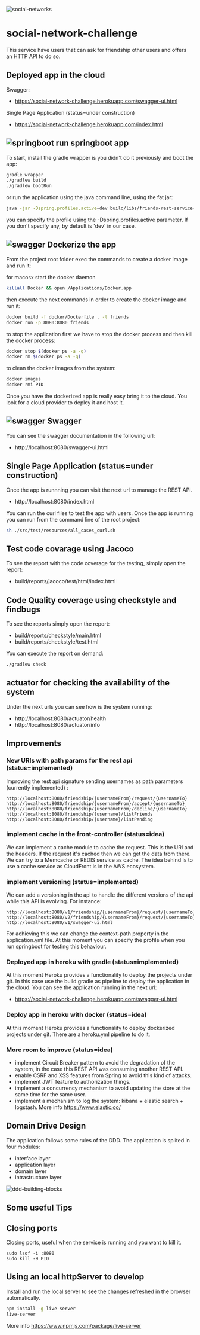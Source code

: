 ![social-networks](./_media/social-networks.png)

# social-network-challenge

This service have users that can ask for friendship other users and offers an HTTP API to do so.

## Deployed app in the cloud
Swagger:
* https://social-network-challenge.herokuapp.com/swagger-ui.html

Single Page Application (status=under construction)
* https://social-network-challenge.herokuapp.com/index.html 

## ![springboot](./_media/icons/springboot.png) run springboot app
To start, install the gradle wrapper is you didn't do it previously and boot the app: 
```bash
gradle wrapper
./gradlew build
./gradlew bootRun
```

or run the application using the java command line, using the fat jar:
```bash
java -jar -Dspring.profiles.active=dev build/libs/friends-rest-service-0.1.0.jar
```
you can specify the profile using the -Dspring.profiles.active parameter. If you don't specify any, by default is 'dev' in our case.


## ![swagger](./_media/icons/docker.png) Dockerize the app
From the project root folder exec the commands to create a docker image and run it:

for macosx start the docker daemon
```bash
killall Docker && open /Applications/Docker.app
```

then execute the next commands in order to create the docker image and run it:
```bash
docker build -f docker/Dockerfile . -t friends
docker run -p 8080:8080 friends
```

to stop the application first we have to stop the docker process and then kill the docker process:
```bash
docker stop $(docker ps -a -q)
docker rm $(docker ps -a -q)
```

to clean the docker images from the system:
```bash
docker images
docker rmi PID
``` 

Once you have the dockerized app is really easy bring it to the cloud. You look for a cloud provider to deploy it and host it.

## ![swagger](./_media/icons/swagger.png) Swagger
You can see the swagger documentation in the following url:
- http://localhost:8080/swagger-ui.html


## Single Page Application (status=under construction)
Once the app is runnning you can visit the next url to manage the REST API.
* http://localhost:8080/index.html

You can run the curl files to test the app with users. 
Once the app is running you can run from the command line of the root project:
```bash
sh ./src/test/resources/all_cases_curl.sh
```

## Test code covarage using Jacoco
To see the report with the code coverage for the testing, simply open the report: 
- build/reports/jacoco/test/html/index.html

## Code Quality coverage using checkstyle and findbugs
To see the reports simply open the report: 
- build/reports/checkstyle/main.html
- build/reports/checkstyle/test.html

You can execute the report on demand:
```bash
./gradlew check
```

## actuator for checking the availability of the system
Under the next urls you can see how is the system running:
* http://localhost:8080/actuator/health
* http://localhost:8080/actuator/info

## Improvements

### New URIs with path params for the rest api (status=implemented)
Improving the rest api signature sending usernames as path parameters (currently implemented) :
```
http://localhost:8080/friendship/{usernameFrom}/request/{usernameTo}
http://localhost:8080/friendship/{usernameFrom}/accept/{usernameTo}
http://localhost:8080/friendship/{usernameFrom}/decline/{usernameTo}
http://localhost:8080/friendship/{username}/listFriends
http://localhost:8080/friendship/{username}/listPending
```

### implement cache in the front-controller (status=idea)
We can implement a cache module to cache the request. This is the URI and the headers. 
If the request it's cached then we can get the data from there. We can try to a Memcache or REDIS service as cache.
The idea behind is to use a cache service as CloudFront is in the AWS ecosystem. 
 
### implement versioning (status=implemented)
We can add a versioning in the api to handle the different versions of the api while this API is evolving.
For instance:
```
http://localhost:8080/v1/friendship/{usernameFrom}/request/{usernameTo}
http://localhost:8080/v2/friendship/{usernameFrom}/request/{usernameTo}
http://localhost:8080/v1/swagger-ui.html
```
For achieving this we can change the context-path property in the application.yml file. 
At this moment you can specify the profile when you run springboot for testing this behaviour.

### Deployed app in heroku with gradle (status=implemented)
At this moment Heroku provides a functionality to deploy the projects under git. In this case use the build.gradle 
as pipeline to deploy the application in the cloud. You can see the application running in the next url:
 
* https://social-network-challenge.herokuapp.com/swagger-ui.html

### Deploy app in heroku with docker (status=idea)
At this moment Heroku provides a functionality to deploy dockerized projects under git. There are a heroku.yml pipeline to do it. 

### More room to improve (status=idea)
* implement Circuit Breaker pattern to avoid the degradation of the system, in the case this REST API was consuming another REST API.
* enable CSRF and XSS features from Spring to avoid this kind of attacks.
* implement JWT feature to authorization things.
* implement a concurrency mechanism to avoid updating the store at the same time for the same user.
* implement a mechanism to log the system: kibana + elastic search + logstash. More info https://www.elastic.co/

## Domain Drive Design
The application follows some rules of the DDD.
The application is splited in four modules:
* interface layer
* application layer
* domain layer
* intrastructure layer

![ddd-building-blocks](./_media/ddd-building-blocks.png)

## Some useful Tips

## Closing ports
Closing ports, useful when the service is running and you want to kill it.
```
sudo lsof -i :8080
sudo kill -9 PID
```

## Using an local httpServer to develop
Install and run the local server to see the changes refreshed in the browser automatically.
```bash
npm install -g live-server
live-server
```
More info https://www.npmjs.com/package/live-server
